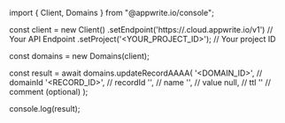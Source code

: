 import { Client, Domains } from "@appwrite.io/console";

const client = new Client()
    .setEndpoint('https://<REGION>.cloud.appwrite.io/v1') // Your API Endpoint
    .setProject('<YOUR_PROJECT_ID>'); // Your project ID

const domains = new Domains(client);

const result = await domains.updateRecordAAAA(
    '<DOMAIN_ID>', // domainId
    '<RECORD_ID>', // recordId
    '<NAME>', // name
    '', // value
    null, // ttl
    '<COMMENT>' // comment (optional)
);

console.log(result);
